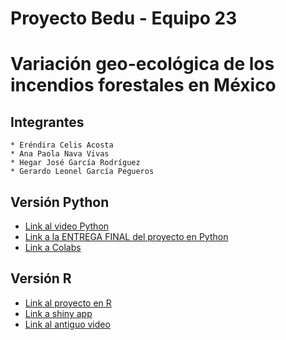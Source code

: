 # Proyecto Bedu - Equipo 23
# Variación geo-ecológica de los incendios forestales en México
## Integrantes

    * Eréndira Celis Acosta
    * Ana Paola Nava Vivas
    * Hegar José García Rodríguez
    * Gerardo Leonel García Pegueros

## Versión Python
* [Link al video Python](https://www.youtube.com/watch?v=B3t9HQJ9G2k&ab_channel=TitoPegueros)
* [Link a la ENTREGA FINAL del proyecto en Python](https://github.com/AnaNava1996/Proyecto_Bedu/blob/main/Entrega_Final_Procesamiento_ErendiraCelis_AnaNava_HegarGarcia_GerardoGarcia/BEDU_proyecto_python_equipo23.ipynb)
* [Link a Colabs](https://colab.research.google.com/drive/1tKPZQ01Ruux7UzrUT_XYQDvfwQEbvGMK#scrollTo=cIKSYp-zsOGC)

## Versión R
* [Link al proyecto en R](https://github.com/AnaNava1996/Proyecto_Bedu/tree/main/Version_R)
* [Link a shiny app](https://ana-paola-nava-vivas.shinyapps.io/Incendios_Forestales/?_ga=2.221609436.55323161.1612811061-2016528240.1612811061)
* [Link al antiguo video](https://www.youtube.com/watch?v=irvnLKF_rZM&ab_channel=TitoPegueros)
    


